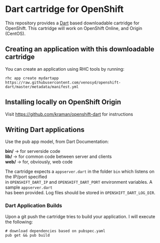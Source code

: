 # Dart cartridge for OpenShift

This repository provides a [Dart](https://www.dartlang.org/) based downloadable cartridge for OpenShift.
This cartridge will work on OpenShift Online, and Origin (CentOS).

## Creating an application with this downloadable cartridge

You can create an application using RHC tools by running:

    rhc app create mydartapp https://raw.githubusercontent.com/venosyd/openshift-dart/master/metadata/manifest.yml

## Installing locally on OpenShift Origin

Visit https://github.com/kraman/openshift-dart for instructions


## Writing Dart applications

Use the pub app model, from Dart Documentation:

**bin/** -> for serverside code  
**lib/** -> for common code between server and clients  
**web/** -> for, obviously, web code  

The cartridge expects a ```appserver.dart``` in the folder ```bin``` which listens on the IP/port specified  
in ```OPENSHIFT_DART_IP``` and ```OPENSHIFT_DART_PORT``` environment variables. A sample ```appserver.dart```  
has been provided. Log files should be stored in ```OPENSHIFT_DART_LOG_DIR```.

### Dart Application Builds

Upon a git push the cartridge tries to build your application. I will execute the following:

    # download dependencies based on pubspec.yaml
    pub get && pub build
